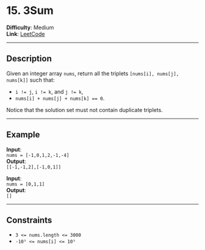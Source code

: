 # 15. 3Sum

**Difficulty**: Medium  
**Link**: [LeetCode](https://leetcode.com/problems/3sum/)

---

## Description

Given an integer array `nums`, return all the triplets `[nums[i], nums[j], nums[k]]` such that:

- `i != j`, `i != k`, and `j != k`,
- `nums[i] + nums[j] + nums[k] == 0`.

Notice that the solution set must not contain duplicate triplets.

---

## Example

**Input**:  
`nums = [-1,0,1,2,-1,-4]`  
**Output**:  
`[[-1,-1,2],[-1,0,1]]`

**Input**:  
`nums = [0,1,1]`  
**Output**:  
`[]`

---

## Constraints

- `3 <= nums.length <= 3000`
- `-10⁵ <= nums[i] <= 10⁵`

